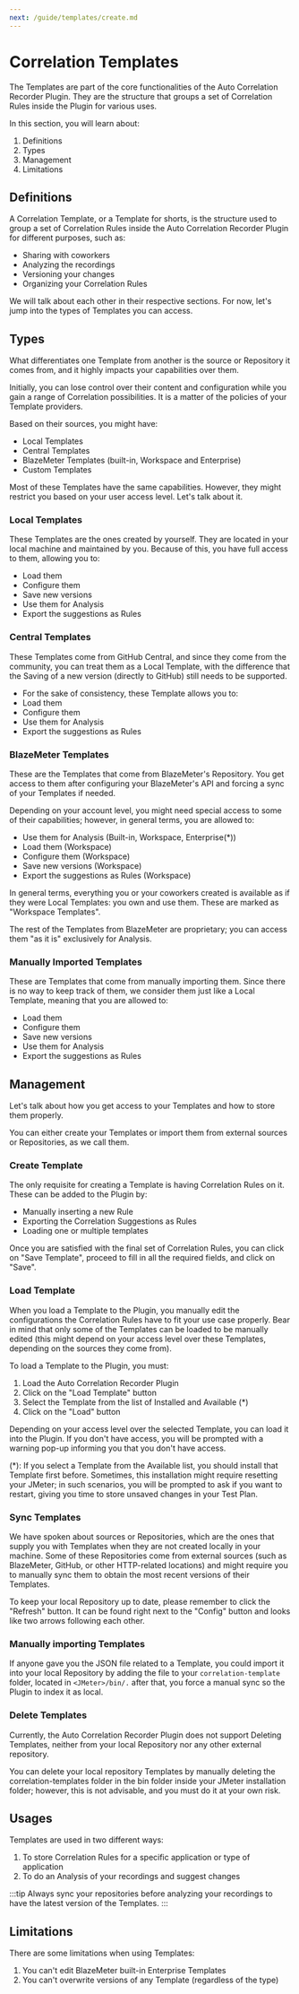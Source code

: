 ```yaml
---
next: /guide/templates/create.md
---
```


# Correlation Templates

The Templates are part of the core functionalities of the Auto Correlation Recorder Plugin. They are the structure that groups a set of Correlation Rules inside the Plugin for various uses.

In this section, you will learn about:

1. Definitions
2. Types
3. Management
4. Limitations

## Definitions

A Correlation Template, or a Template for shorts, is the structure used to group a set of Correlation Rules inside the Auto Correlation Recorder Plugin for different purposes, such as:

* Sharing with coworkers
* Analyzing the recordings
* Versioning your changes
* Organizing your Correlation Rules

We will talk about each other in their respective sections. For now, let's jump into the types of Templates you can access.

## Types
What differentiates one Template from another is the source or Repository it comes from, and it highly impacts your capabilities over them.

Initially, you can lose control over their content and configuration while you gain a range of Correlation possibilities. It is a matter of the policies of your Template providers.

Based on their sources, you might have:

* Local Templates
* Central Templates
* BlazeMeter Templates (built-in, Workspace and Enterprise)
* Custom Templates

Most of these Templates have the same capabilities. However, they might restrict you based on your user access level. Let's talk about it.

### Local Templates
These Templates are the ones created by yourself. They are located in your local machine and maintained by you. Because of this, you have full access to them, allowing you to:

* Load them
* Configure them
* Save new versions
* Use them for Analysis
* Export the suggestions as Rules

### Central Templates
These Templates come from GitHub Central, and since they come from the community, you can treat them as a Local Template, with the difference that the Saving of a new version (directly to GitHub) still needs to be supported.

* For the sake of consistency, these Template allows you to:
* Load them
* Configure them
* Use them for Analysis
* Export the suggestions as Rules

### BlazeMeter Templates
These are the Templates that come from BlazeMeter's Repository. You get access to them after configuring your BlazeMeter's API and forcing a sync of your Templates if needed.

Depending on your account level, you might need special access to some of their capabilities; however, in general terms, you are allowed to:

* Use them for Analysis (Built-in, Workspace, Enterprise(*))
* Load them (Workspace)
* Configure them (Workspace)
* Save new versions (Workspace)
* Export the suggestions as Rules (Workspace)

In general terms, everything you or your coworkers created is available as if they were Local Templates: you own and use them. These are marked as "Workspace Templates".

The rest of the Templates from BlazeMeter are proprietary; you can access them "as it is" exclusively for Analysis.

### Manually Imported Templates
These are Templates that come from manually importing them. Since there is no way to keep track of them, we consider them just like a Local Template, meaning that you are allowed to:

* Load them
* Configure them
* Save new versions
* Use them for Analysis
* Export the suggestions as Rules

## Management
Let's talk about how you get access to your Templates and how to store them properly.

You can either create your Templates or import them from external sources or Repositories, as we call them.

### Create Template
The only requisite for creating a Template is having Correlation Rules on it. These can be added to the Plugin by:

* Manually inserting a new Rule
* Exporting the Correlation Suggestions as Rules
* Loading one or multiple templates

Once you are satisfied with the final set of Correlation Rules, you can click on "Save Template", proceed to fill in all the required fields, and click on "Save".

### Load Template
When you load a Template to the Plugin, you manually edit the configurations the Correlation Rules have to fit your use case properly. Bear in mind that only some of the Templates can be loaded to be manually edited (this might depend on your access level over these Templates, depending on the sources they come from).

To load a Template to the Plugin, you must:

1. Load the Auto Correlation Recorder Plugin
2. Click on the "Load Template" button
3. Select the Template from the list of Installed and Available (*)
4. Click on the "Load" button

Depending on your access level over the selected Template, you can load it into the Plugin. If you don't have access, you will be prompted with a warning pop-up informing you that you don't have access.

(*): If you select a Template from the Available list, you should install that Template first before. Sometimes, this installation might require resetting your JMeter; in such scenarios, you will be prompted to ask if you want to restart, giving you time to store unsaved changes in your Test Plan.

### Sync Templates
We have spoken about sources or Repositories, which are the ones that supply you with Templates when they are not created locally in your machine. Some of these Repositories come from external sources (such as BlazeMeter, GitHub, or other HTTP-related locations) and might require you to manually sync them to obtain the most recent versions of their Templates.

To keep your local Repository up to date, please remember to click the "Refresh" button. It can be found right next to the "Config" button and looks like two arrows following each other.

### Manually importing Templates
If anyone gave you the JSON file related to a Template, you could import it into your local Repository by adding the file to your `correlation-template` folder, located in `<JMeter>/bin/.` after that, you force a manual sync so the Plugin to index it as local.

### Delete Templates
Currently, the Auto Correlation Recorder Plugin does not support Deleting Templates, neither from your local Repository nor any other external repository.

You can delete your local repository Templates by manually deleting the correlation-templates folder in the bin folder inside your JMeter installation folder; however, this is not advisable, and you must do it at your own risk.

## Usages

Templates are used in two different ways:

1. To store Correlation Rules for a specific application or type of application
2. To do an Analysis of your recordings and suggest changes

:::tip
Always sync your repositories before analyzing your recordings to have the latest version of the Templates.
:::

## Limitations

There are some limitations when using Templates:

1. You can't edit BlazeMeter built-in Enterprise Templates
2. You can't overwrite versions of any Template (regardless of the type)
